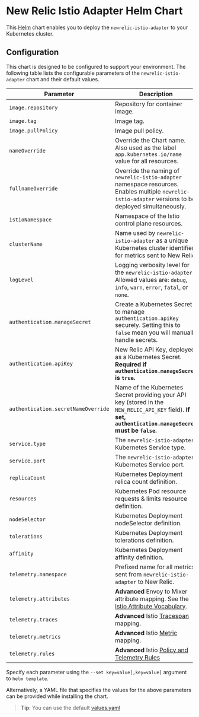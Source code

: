 # New Relic Istio Adapter Helm Chart

This [Helm](https://helm.sh/) chart enables you to deploy the `newrelic-istio-adapter` to your Kubernetes cluster.

## Configuration

This chart is designed to be configured to support your environment.
The following table lists the configurable parameters of the `newrelic-istio-adapter` chart and their default values.

| Parameter                           | Description                                                                                                                                                             | Default                                                     |
|-------------------------------------|-------------------------------------------------------------------------------------------------------------------------------------------------------------------------|-------------------------------------------------------------|
| `image.repository`                  | Repository for container image.                                                                                                                                         | `newrelic/newrelic-istio-adapter`|
| `image.tag`                         | Image tag.                                                                                                                                                              | `latest`                                                    |
| `image.pullPolicy`                  | Image pull policy.                                                                                                                                                      | `IfNotPresent`                                              |
| `nameOverride`                      | Override the Chart name. Also used as the label `app.kubernetes.io/name` value for all resources.                                                                       | `""`                                                        |
| `fullnameOverride`                  | Override the naming of `newrelic-istio-adapter` namespace resources. Enables multiple `newrelic-istio-adapter` versions to be deployed simultaneously.                  | `""`                                                        |
| `istioNamespace`                    | Namespace of the Istio control plane resources.                                                                                                                         | `istio-system`                                              |
| `clusterName`                       | Name used by `newrelic-istio-adapter` as a unique Kubernetes cluster identifier for metrics sent to New Relic.                                                          | `istio-cluster`                                             |
| `logLevel`                          | Logging verbosity level for the `newrelic-istio-adapter`. Allowed values are: `debug`, `info`, `warn`, `error`, `fatal`, or `none`.                                     | `error`                                   |
| `authentication.manageSecret`       | Create a Kubernetes Secret to manage `authentication.apiKey` securely. Setting this to `false` mean you will manually handle secrets.                                   | `true`                                                      |
| `authentication.apiKey`             | New Relic API Key, deployed as a Kubernetes Secret. **Required if `authentication.manageSecret` is `true`.**                                                            | `""`                                                        |
| `authentication.secretNameOverride` | Name of the Kubernetes Secret providing your API key (stored in the `NEW_RELIC_API_KEY` field). **If set, `authentication.manageSecret` must be `false`.**              | `""`                                                        |
| `service.type`                      | The `newrelic-istio-adapter` Kubernetes Service type.                                                                                                                   | `ClusterIP`                                                 |
| `service.port`                      | The `newrelic-istio-adapter` Kubernetes Service port.                                                                                                                   | 80                                                          |
| `replicaCount`                      | Kubernetes Deployment relica count definition.                                                                                                                          | `1`                                                         |
| `resources`                         | Kubernetes Pod resource requests & limits resource definition.                                                                                                          | `{}`                                                        |
| `nodeSelector`                      | Kubernetes Deployment nodeSelector definition.                                                                                                                          | `{}`                                                        |
| `tolerations`                       | Kubernetes Deployment tolerations definition.                                                                                                                           | `[]`                                                        |
| `affinity`                          | Kubernetes Deployment affinity definition.                                                                                                                              | `{}`                                                        |
| `telemetry.namespace`               | Prefixed name for all metrics sent from `newrelic-istio-adapter` to New Relic.                                                                                          | `istio`                                                     |
| `telemetry.attributes`              | **Advanced** Envoy to Mixer attribute mapping. See the [Istio Attribute Vocabulary](https://istio.io/docs/reference/config/policy-and-telemetry/attribute-vocabulary/). | *See [values.yaml](values.yaml)*                            |
| `telemetry.traces`                  | **Advanced** Istio [Tracespan](https://istio.io/docs/reference/config/policy-and-telemetry/templates/tracespan/) mapping.                                               | *See [values.yaml](values.yaml)*                            |
| `telemetry.metrics`                 | **Advanced** Istio [Metric](https://istio.io/docs/reference/config/policy-and-telemetry/templates/metric/) mapping.                                                     | *See [values.yaml](values.yaml)*                            |
| `telemetry.rules`                   | **Advanced** Istio [Policy and Telemetry Rules](https://istio.io/docs/reference/config/policy-and-telemetry/istio.policy.v1beta1/)                                      | *See [values.yaml](values.yaml)*                            |


Specify each parameter using the `--set key=value[,key=value]` argument to `helm template`.

Alternatively, a YAML file that specifies the values for the above parameters can be provided while installing the chart.
> **Tip**: You can use the default [values.yaml](values.yaml)
